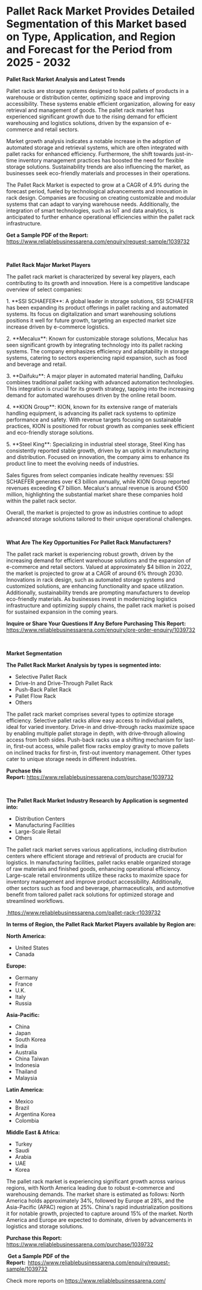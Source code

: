 <p><h1>Pallet Rack Market Provides Detailed Segmentation of this Market based on Type, Application, and Region and Forecast for the Period from 2025 - 2032</h1></p><p><strong>Pallet Rack Market Analysis and Latest Trends</strong></p>
<p><p>Pallet racks are storage systems designed to hold pallets of products in a warehouse or distribution center, optimizing space and improving accessibility. These systems enable efficient organization, allowing for easy retrieval and management of goods. The pallet rack market has experienced significant growth due to the rising demand for efficient warehousing and logistics solutions, driven by the expansion of e-commerce and retail sectors.</p><p>Market growth analysis indicates a notable increase in the adoption of automated storage and retrieval systems, which are often integrated with pallet racks for enhanced efficiency. Furthermore, the shift towards just-in-time inventory management practices has boosted the need for flexible storage solutions. Sustainability trends are also influencing the market, as businesses seek eco-friendly materials and processes in their operations.</p><p>The Pallet Rack Market is expected to grow at a CAGR of 4.9% during the forecast period, fueled by technological advancements and innovation in rack design. Companies are focusing on creating customizable and modular systems that can adapt to varying warehouse needs. Additionally, the integration of smart technologies, such as IoT and data analytics, is anticipated to further enhance operational efficiencies within the pallet rack infrastructure.</p></p>
<p><strong>Get a Sample PDF of the Report:&nbsp;</strong> <a href="https://www.reliablebusinessarena.com/enquiry/request-sample/1039732?utm_campaign=2112&utm_medium=2&utm_source=Github&utm_content=ia&utm_term=08042025&utm_id=pallet-rack">https://www.reliablebusinessarena.com/enquiry/request-sample/1039732</a></p>
<p>&nbsp;</p>
<p><strong>Pallet Rack Major Market Players</strong></p>
<p><p>The pallet rack market is characterized by several key players, each contributing to its growth and innovation. Here is a competitive landscape overview of select companies:</p><p>1. **SSI SCHAEFER**: A global leader in storage solutions, SSI SCHAEFER has been expanding its product offerings in pallet racking and automated systems. Its focus on digitalization and smart warehousing solutions positions it well for future growth, targeting an expected market size increase driven by e-commerce logistics.</p><p>2. **Mecalux**: Known for customizable storage solutions, Mecalux has seen significant growth by integrating technology into its pallet racking systems. The company emphasizes efficiency and adaptability in storage systems, catering to sectors experiencing rapid expansion, such as food and beverage and retail.</p><p>3. **Daifuku**: A major player in automated material handling, Daifuku combines traditional pallet racking with advanced automation technologies. This integration is crucial for its growth strategy, tapping into the increasing demand for automated warehouses driven by the online retail boom.</p><p>4. **KION Group**: KION, known for its extensive range of materials handling equipment, is advancing its pallet rack systems to optimize performance and safety. With revenue targets focusing on sustainable practices, KION is positioned for robust growth as companies seek efficient and eco-friendly storage solutions.</p><p>5. **Steel King**: Specializing in industrial steel storage, Steel King has consistently reported stable growth, driven by an uptick in manufacturing and distribution. Focused on innovation, the company aims to enhance its product line to meet the evolving needs of industries.</p><p>Sales figures from select companies indicate healthy revenues: SSI SCHAEFER generates over €3 billion annually, while KION Group reported revenues exceeding €7 billion. Mecalux's annual revenue is around €500 million, highlighting the substantial market share these companies hold within the pallet rack sector.</p><p>Overall, the market is projected to grow as industries continue to adopt advanced storage solutions tailored to their unique operational challenges.</p></p>
<p>&nbsp;</p>
<p><strong>What Are The Key Opportunities For Pallet Rack Manufacturers?</strong></p>
<p><p>The pallet rack market is experiencing robust growth, driven by the increasing demand for efficient warehouse solutions and the expansion of e-commerce and retail sectors. Valued at approximately $4 billion in 2022, the market is projected to grow at a CAGR of around 6% through 2030. Innovations in rack design, such as automated storage systems and customized solutions, are enhancing functionality and space utilization. Additionally, sustainability trends are prompting manufacturers to develop eco-friendly materials. As businesses invest in modernizing logistics infrastructure and optimizing supply chains, the pallet rack market is poised for sustained expansion in the coming years.</p></p>
<p><strong>Inquire or Share Your Questions If Any Before Purchasing This Report:</strong> <a href="https://www.reliablebusinessarena.com/enquiry/pre-order-enquiry/1039732?utm_campaign=2112&utm_medium=2&utm_source=Github&utm_content=ia&utm_term=08042025&utm_id=pallet-rack">https://www.reliablebusinessarena.com/enquiry/pre-order-enquiry/1039732</a></p>
<p>&nbsp;</p>
<p><strong>Market Segmentation</strong></p>
<p><strong>The Pallet Rack Market Analysis by types is segmented into:</strong></p>
<p><ul><li>Selective Pallet Rack</li><li>Drive-In and Drive-Through Pallet Rack</li><li>Push-Back Pallet Rack</li><li>Pallet Flow Rack</li><li>Others</li></ul></p>
<p><p>The pallet rack market comprises several types to optimize storage efficiency. Selective pallet racks allow easy access to individual pallets, ideal for varied inventory. Drive-in and drive-through racks maximize space by enabling multiple pallet storage in depth, with drive-through allowing access from both sides. Push-back racks use a shifting mechanism for last-in, first-out access, while pallet flow racks employ gravity to move pallets on inclined tracks for first-in, first-out inventory management. Other types cater to unique storage needs in different industries.</p></p>
<p><strong>Purchase this Report:&nbsp;</strong><a href="https://www.reliablebusinessarena.com/purchase/1039732?utm_campaign=2112&utm_medium=2&utm_source=Github&utm_content=ia&utm_term=08042025&utm_id=pallet-rack">https://www.reliablebusinessarena.com/purchase/1039732</a></p>
<p>&nbsp;</p>
<p><strong>The Pallet Rack Market Industry Research by Application is segmented into:</strong></p>
<p><ul><li>Distribution Centers</li><li>Manufacturing Facilities</li><li>Large-Scale Retail</li><li>Others</li></ul></p>
<p><p>The pallet rack market serves various applications, including distribution centers where efficient storage and retrieval of products are crucial for logistics. In manufacturing facilities, pallet racks enable organized storage of raw materials and finished goods, enhancing operational efficiency. Large-scale retail environments utilize these racks to maximize space for inventory management and improve product accessibility. Additionally, other sectors such as food and beverage, pharmaceuticals, and automotive benefit from tailored pallet rack solutions for optimized storage and streamlined workflows.</p></p>
<p><a href="https://www.reliablebusinessarena.com/pallet-rack-r1039732?utm_campaign=2112&utm_medium=2&utm_source=Github&utm_content=ia&utm_term=08042025&utm_id=pallet-rack">&nbsp;https://www.reliablebusinessarena.com/pallet-rack-r1039732</a></p>
<p><strong>In terms of Region, the Pallet Rack Market Players available by Region are:</strong></p>
<p>
    <p> <strong> North America: </strong>
        <ul>
            <li>United States</li>
            <li>Canada</li>
        </ul>
        </p> 
    <p> <strong> Europe: </strong>
        <ul>
            <li>Germany</li>
            <li>France</li>
            <li>U.K.</li>
            <li>Italy</li>
            <li>Russia</li>
        </ul>
        </p> 
    <p> <strong> Asia-Pacific: </strong>
        <ul>
            <li>China</li>
            <li>Japan</li>
            <li>South Korea</li>
            <li>India</li>
            <li>Australia</li>
            <li>China Taiwan</li>
            <li>Indonesia</li>
            <li>Thailand</li>
            <li>Malaysia</li>
        </ul>
        </p> 
    <p> <strong> Latin America: </strong>
        <ul>
            <li>Mexico</li>
            <li>Brazil</li>
            <li>Argentina Korea</li>
            <li>Colombia</li>
        </ul>
        </p> 
    <p> <strong> Middle East & Africa: </strong>
        <ul>
            <li>Turkey</li>
            <li>Saudi</li>
            <li>Arabia</li>
            <li>UAE</li>
            <li>Korea</li>
        </ul>
    </p>
    </p>
<p><p>The pallet rack market is experiencing significant growth across various regions, with North America leading due to robust e-commerce and warehousing demands. The market share is estimated as follows: North America holds approximately 34%, followed by Europe at 28%, and the Asia-Pacific (APAC) region at 25%. China's rapid industrialization positions it for notable growth, projected to capture around 15% of the market. North America and Europe are expected to dominate, driven by advancements in logistics and storage solutions.</p></p>
<p><strong>Purchase this Report: </strong><a href="https://www.reliablebusinessarena.com/purchase/1039732?utm_campaign=2112&utm_medium=2&utm_source=Github&utm_content=ia&utm_term=08042025&utm_id=pallet-rack">https://www.reliablebusinessarena.com/purchase/1039732</a></p>
<p>&nbsp;<strong>Get a Sample PDF of the Report:&nbsp;&nbsp;</strong><a href="https://www.reliablebusinessarena.com/enquiry/request-sample/1039732?utm_campaign=2112&utm_medium=2&utm_source=Github&utm_content=ia&utm_term=08042025&utm_id=pallet-rack">https://www.reliablebusinessarena.com/enquiry/request-sample/1039732</a></p>
<p><strong></strong></p>
<p>Check more reports on <a href="https://www.reliablebusinessarena.com/?utm_campaign=2112&utm_medium=2&utm_source=Github&utm_content=ia&utm_term=08042025&utm_id=pallet-rack">https://www.reliablebusinessarena.com/</a></p>